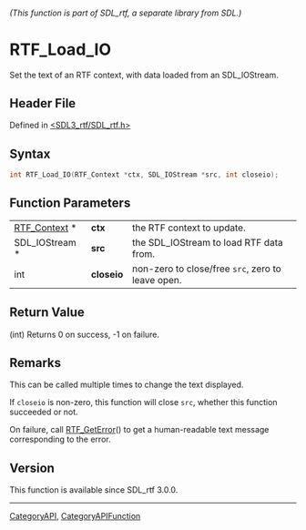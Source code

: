 ###### (This function is part of SDL_rtf, a separate library from SDL.)
# RTF_Load_IO

Set the text of an RTF context, with data loaded from an SDL_IOStream.

## Header File

Defined in [<SDL3_rtf/SDL_rtf.h>](https://github.com/libsdl-org/SDL_rtf/blob/main/include/SDL3_rtf/SDL_rtf.h)

## Syntax

```c
int RTF_Load_IO(RTF_Context *ctx, SDL_IOStream *src, int closeio);
```

## Function Parameters

|                              |             |                                                   |
| ---------------------------- | ----------- | ------------------------------------------------- |
| [RTF_Context](RTF_Context) * | **ctx**     | the RTF context to update.                        |
| SDL_IOStream *               | **src**     | the SDL_IOStream to load RTF data from.           |
| int                          | **closeio** | non-zero to close/free `src`, zero to leave open. |

## Return Value

(int) Returns 0 on success, -1 on failure.

## Remarks

This can be called multiple times to change the text displayed.

If `closeio` is non-zero, this function will close `src`, whether this
function succeeded or not.

On failure, call [RTF_GetError](RTF_GetError)() to get a human-readable
text message corresponding to the error.

## Version

This function is available since SDL_rtf 3.0.0.

----
[CategoryAPI](CategoryAPI), [CategoryAPIFunction](CategoryAPIFunction)

